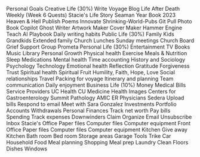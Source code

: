 Personal Goals
    Creative Life (30%)
        Write
            Voyage Blog
            Life After Death Weekly (Week 6 Quests)
            Stacie's Life Story
            Seaman Year Book
            2023 Heaven & Hell
            Publish Poems
        Innovate
            Shrinking-World-Pubs Git Pull
            Photo Book
            Copilot
            Ghost Writer
            Artwork Maker
            Cover Maker
            Hammer Engine
        Teach
            AI Playbook
            Daily writing habits
    Public Life (30%)
        Family
            Kids
            Grandkids
            Extended family
        Church
            Lunches
            Sunday meetings
            Church Board
            Grief Support Group
        Prometa
    Personal Life (30%)
        Entertainment
            TV
            Books
            Music
            Library
        Personal Growth
            Physical health
                Exercise
                Meals & Nutrition
                Sleep
                Medications
            Mental health
                Time accounting
                History and Sociology
                Psychology
                Technology
            Emotional health
                Reflection
                Gratitude
                Forgiveness
                Trust
            Spiritual health
                Spiritual Fruit
                Humility, Faith, Hope, Love
                Social relationships
        Travel
            Packing for voyage
            Itinerary and planning
            Team communication
        Daily enjoyment
    Business Life (10%)
        Money
            Medical Bills
                Service Providers
                    UC Health
                    CU Medicine
                    Health Images
                    Centers for Gastroenterology
                    Summit Pathology
                    AMIC
                    ER Physicians
                Sedera
                    Upload bills
                    Respond to email
                    Meet with Sara Gonzalez
            Investments
                Portfolio
                Accounts
                Withdrawals
            Personal Finances
                Track net worth
                Pay bills
                Spending
                Track expenses
            Downwinders Claim
        Organize
            Email
                Unsubscribe
                Inbox
            Stacie's Office
                Paper files
                Computer files
                Computer equipment
            Front Office
                Paper files
                Computer files
                Computer equipment
            Kitchen
            Give away
                Kitchen
                Bath room
                Bed room
            Storage areas
            Garage
                Tools
                Trike
                Car
        Household
            Food
                Meal planning
                Shopping
                Meal prep
            Laundry
            Clean
                Floors
                Dishes
                Windows
